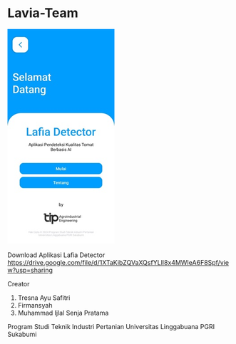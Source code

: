 # Lavia-Team


![Alt text](home.jpg)

Download Aplikasi Lafia Detector 
https://drive.google.com/file/d/1XTaKibZQVaXQsfYLlI8x4MWIeA6F8Spf/view?usp=sharing

Creator
1. Tresna Ayu Safitri
2. Firmansyah
3. Muhammad Ijlal Senja Pratama

Program Studi Teknik Industri Pertanian
Universitas Linggabuana PGRI Sukabumi
